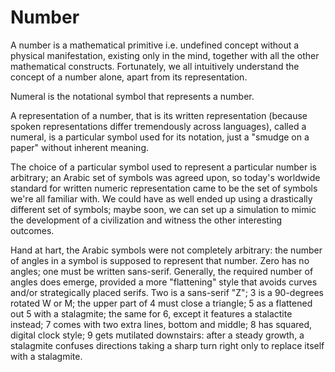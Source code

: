 # Number

A number is a mathematical primitive i.e. undefined concept without a physical manifestation, existing only in the mind, together with all the other mathematical constructs. Fortunately, we all intuitively understand the concept of a number alone, apart from its representation.

Numeral is the notational symbol that represents a number.

A representation of a number, that is its written representation (because spoken representations differ tremendously across languages), called a numeral, is a particular symbol used for its notation, just a "smudge on a paper" without inherent meaning.

The choice of a particular symbol used to represent a particular number is arbitrary; an Arabic set of symbols was agreed upon, so today's worldwide standard for written numeric representation came to be the set of symbols we're all familiar with. We could have as well ended up using a drastically different set of symbols; maybe soon, we can set up a simulation to mimic the development of a civilization and witness the other interesting outcomes.

Hand at hart, the Arabic symbols were not completely arbitrary: the number of angles in a symbol is supposed to represent that number. Zero has no angles; one must be written sans-serif. Generally, the required number of angles does emerge, provided a more "flattening" style that avoids curves and/or strategically placed serifs. Two is a sans-serif "Z"; 3 is a 90-degrees rotated W or M; the upper part of 4 must close a triangle; 5 as a flattened out 5 with a stalagmite; the same for 6, except it features a stalactite instead; 7 comes with two extra lines, bottom and middle; 8 has squared, digital clock style; 9 gets mutilated downstairs: after a steady growth, a stalagmite confuses directions taking a sharp turn right only to replace itself with a stalagmite.
